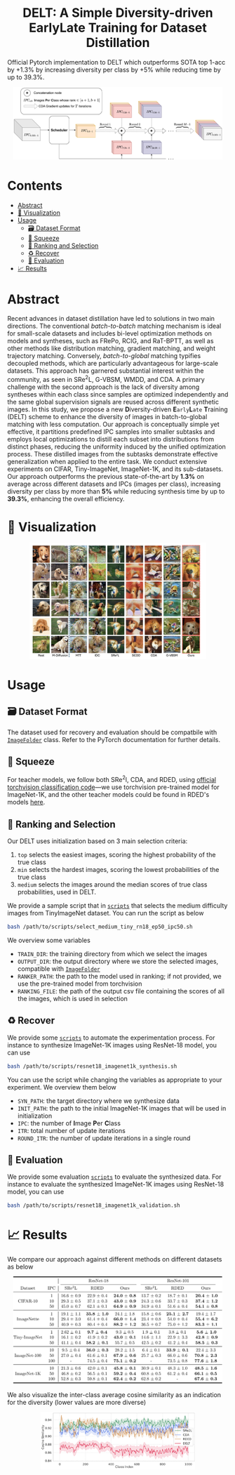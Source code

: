 <div align="center">

# DELT: A Simple Diversity-driven EarlyLate Training for Dataset Distillation
<!--
[arXiv] &emsp; [[Distilled Dataset](https://drive.google.com/file/d/1Rr_ik94FNte75yc4GiKtv927qdBwKskr/view?usp=sharing)]
-->

</div>

Official Pytorch implementation to DELT which outperforms SOTA top 1-acc by +1.3% by increasing diversity per class by +5% while reducing time by up to 39.3%.

<div align=center>
<img width=95% src="./imgs/DELT_framework.png"/>
</div>

# Contents

- [Abstract](#abstract)
- [📸 Visualization](#-visualization)
- [Usage](#usage)
    - [🗃 Dataset Format](#-dataset-format)
    - [🤖 Squeeze](#-squeeze)
    - [🧲 Ranking and Selection](#-ranking-and-selection)
    - [♻️ Recover](#️-recover)
    - [🧪 Evaluation](#-evaluation)
- [📈 Results](#-results)
# Abstract

Recent advances in dataset distillation have led to solutions in two main directions. The conventional *batch-to-batch* matching mechanism is ideal for small-scale datasets and includes bi-level optimization methods on models and syntheses, such as FRePo, RCIG, and RaT-BPTT, as well as other methods like distribution matching, gradient matching, and weight trajectory matching. Conversely, *batch-to-global* matching typifies decoupled methods, which are particularly advantageous for large-scale datasets. This approach has garnered substantial interest within the community, as seen in SRe$^2$L, G-VBSM, WMDD, and CDA. A primary challenge with the second approach is the lack of diversity among syntheses within each class since samples are optimized independently and the same global supervision signals are reused across different synthetic images. In this study, we propose a new **D**iversity-driven **E**`arly`**L**`ate` **T**raining (DELT) scheme to enhance the diversity of images in batch-to-global matching with less computation. Our approach is conceptually simple yet effective, it partitions predefined IPC samples into smaller subtasks and employs local optimizations to distill each subset into distributions from distinct phases, reducing the uniformity induced by the unified optimization process. These distilled images from the subtasks demonstrate effective generalization when applied to the entire task. We conduct extensive experiments on CIFAR, Tiny-ImageNet, ImageNet-1K, and its sub-datasets. Our approach outperforms the previous state-of-the-art by **1.3%** on average across different datasets and IPCs (images per class), increasing diversity per class by more than **5%** while reducing synthesis time by up to **39.3%**, enhancing the overall efficiency.
# 📸 Visualization

<div align=center>
<img width=80% src="./imgs/samples.png"/>
</div>

# Usage

## 🗃 Dataset Format

The dataset used for recovery and evaluation should be compatbile with [`ImageFolder`](https://pytorch.org/vision/main/generated/torchvision.datasets.ImageFolder.html) class. Refer to the PyTorch documentation for further details.

## 🤖 Squeeze 

For teacher models, we follow both SRe$^2$l, CDA, and RDED, using [official torchvision classification code](https://github.com/pytorch/vision/tree/main/references/classification)—we use torchvision pre-trained model for ImageNet-1K, and the other teacher models could be found in RDED's models [here](https://drive.google.com/drive/folders/1HmrheO6MgX453a5UPJdxPHK4UTv-4aVt?usp=drive_link).

## 🧲 Ranking and Selection

Our DELT uses initialization based on 3 main selection criteria:
1. `top` selects the easiest images, scoring the highest probability of the true class
2. `min` selects the hardest images, scoring the lowest probabilities of the true class
3. `medium` selects the images around the median scores of true class probabilities, used in DELT.

We provide a sample script that in [`scripts`](scripts/) that selects the medium difficulty images from TinyImageNet dataset. You can run the script as below

```bash
bash /path/to/scripts/select_medium_tiny_rn18_ep50_ipc50.sh
```

We overview some variables
- `TRAIN_DIR`: the training directory from which we select the images
- `OUTPUT_DIR`: the output directory where we store the selected images, compatible with [`ImageFolder`](https://pytorch.org/vision/main/generated/torchvision.datasets.ImageFolder.html)
- `RANKER_PATH`: the path to the model used in ranking; if not provided, we use the pre-trained model from torchvision
- `RANKING_FILE`: the path of the output csv file containing the scores of all the images, which is used in selection

## ♻️ Recover

We provide some [`scripts`](scripts/) to automate the experimentation process. For instance to synthesize ImageNet-1K images using ResNet-18 model, you can use 

```bash
bash /path/to/scripts/resnet18_imagenet1k_synthesis.sh
```

You can use the script while changing the variables as appropriate to your experiment. We overview them below

- `SYN_PATH`: the target directory where we synthesize data
- `INIT_PATH`: the path to the initial ImageNet-1K images that will be used in initialization
- `IPC`: the number of **I**mage **P**er **C**lass
- `ITR`: total number of update iterations
- `ROUND_ITR`: the number of update  iterations in a single round

## 🧪 Evaluation

We provide some evaluation [`scripts`](scripts/) to evaluate the synthesized data. For instance to evaluate the synthesized ImageNet-1K images using ResNet-18 model, you can use 

```bash
bash /path/to/scripts/resnet18_imagenet1k_validation.sh
```

# 📈 Results

We compare our approach against different methods on different datasets as below

<div align=center>
<img width=95% src="./imgs/results.png"/>
</div>

We also visualize the inter-class average cosine similarity as an indication for the diversity (lower values are more diverse)

<div align=center>
<img width=70% src="./imgs/diversity_comparison.png"/>
</div>